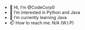 - 👋 Hi, I’m @CodeCorp0
- 👀 I’m interested in Python and Java
- 🌱 I’m currently learning Java
- 📫 How to reach me: N/A (W.I.P)
